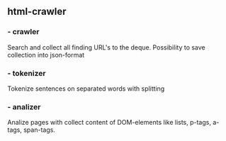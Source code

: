 ## html-crawler

### - crawler
Search and collect all finding URL's to the deque. Possibility to save collection into json-format

### - tokenizer
Tokenize sentences on separated words with splitting

### - analizer
Analize pages with collect content of DOM-elements like lists, p-tags, a-tags, span-tags.
